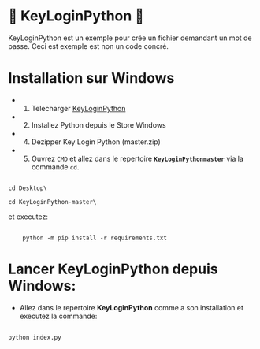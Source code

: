 <h1> 🔑 KeyLoginPython 🔑 </h1>

<p> KeyLoginPython est un exemple pour crée un fichier demandant un mot de passe. Ceci est exemple est non un code concré. </p>

Installation sur Windows
=

- 1. Telecharger [KeyLoginPython](https://github.com/Atsuy0/KeyLoginPython/archive/master.zip)

- 2. Installez Python depuis le Store Windows

- 4. Dezipper Key Login Python (master.zip)

- 5. Ouvrez `CMD` et allez dans le repertoire **`KeyLoginPythonmaster`** via la commande `cd`.

```

cd Desktop\

cd KeyLoginPython-master\

``` 

et executez:

```

    python -m pip install -r requirements.txt

```

Lancer KeyLoginPython depuis Windows:
=

- Allez dans le repertoire **KeyLoginPython** comme a son installation et executez la commande: 

```

python index.py

```
